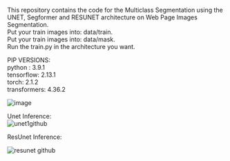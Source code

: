 This repository contains the code for the Multiclass Segmentation using the UNET, Segformer and RESUNET architecture on Web Page Images Segmentation. <br>
Put your train images into: data/train. <br>
Put your train images into: data/mask. <br>
Run the train.py in the architecture you want.<br>


PIP VERSIONS:<br>
python : 3.9.1 <br>
tensorflow: 2.13.1 <br>
torch: 2.1.2  <br>
transformers: 4.36.2 <br>

![image](https://github.com/berkayozdemir/unet-resunet-segformer/assets/25156705/94273e52-dc80-4fa8-8e21-779f0eadc781) <br>

Unet Inference: <br>
![unet1github](https://github.com/berkayozdemir/unet-resunet-segformer/assets/25156705/c33f375e-7b48-4deb-8b98-c4cbd8870f8c)

ResUnet Inference: <br>

![resunet github](https://github.com/berkayozdemir/unet-resunet-segformer/assets/25156705/573ec1cf-11f0-4556-bc98-61ec8418ae2e)

